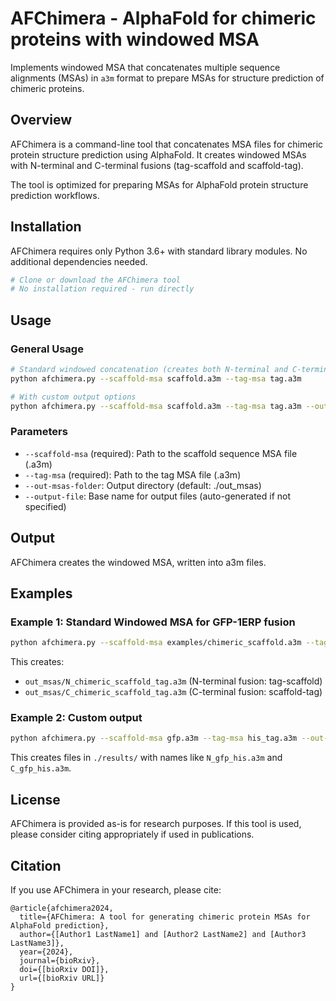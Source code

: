 # AFChimera - AlphaFold for chimeric proteins with windowed MSA

Implements windowed MSA that concatenates multiple sequence alignments (MSAs) in `a3m` format to prepare MSAs for structure prediction of chimeric proteins.

## Overview

AFChimera is a command-line tool that concatenates MSA files for chimeric protein structure prediction using AlphaFold. It creates windowed MSAs with N-terminal and C-terminal fusions (tag-scaffold and scaffold-tag).

The tool is optimized for preparing MSAs for AlphaFold protein structure prediction workflows.

## Installation

AFChimera requires only Python 3.6+ with standard library modules. No additional dependencies needed.

```bash
# Clone or download the AFChimera tool
# No installation required - run directly
```

## Usage

### General Usage

```bash
# Standard windowed concatenation (creates both N-terminal and C-terminal variants)
python afchimera.py --scaffold-msa scaffold.a3m --tag-msa tag.a3m

# With custom output options
python afchimera.py --scaffold-msa scaffold.a3m --tag-msa tag.a3m --out-msas-folder ./results --output-file my_chimera
```

### Parameters

- `--scaffold-msa` (required): Path to the scaffold sequence MSA file (.a3m)
- `--tag-msa` (required): Path to the tag MSA file (.a3m)
- `--out-msas-folder`: Output directory (default: ./out_msas)
- `--output-file`: Base name for output files (auto-generated if not specified)

## Output

AFChimera creates the windowed MSA, written into a3m files.

## Examples

### Example 1: Standard Windowed MSA for GFP-1ERP fusion

```bash
python afchimera.py --scaffold-msa examples/chimeric_scaffold.a3m --tag-msa examples/tag.a3m
```

This creates:
- `out_msas/N_chimeric_scaffold_tag.a3m` (N-terminal fusion: tag-scaffold)
- `out_msas/C_chimeric_scaffold_tag.a3m` (C-terminal fusion: scaffold-tag)

### Example 2: Custom output

```bash
python afchimera.py --scaffold-msa gfp.a3m --tag-msa his_tag.a3m --out-msas-folder ./results --output-file gfp_his
```

This creates files in `./results/` with names like `N_gfp_his.a3m` and `C_gfp_his.a3m`.

## License

AFChimera is provided as-is for research purposes. If this tool is used, please consider citing appropriately if used in publications.

## Citation

If you use AFChimera in your research, please cite:

```
@article{afchimera2024,
  title={AFChimera: A tool for generating chimeric protein MSAs for AlphaFold prediction},
  author={[Author1 LastName1] and [Author2 LastName2] and [Author3 LastName3]},
  year={2024},
  journal={bioRxiv},
  doi={[bioRxiv DOI]},
  url={[bioRxiv URL]}
}

```